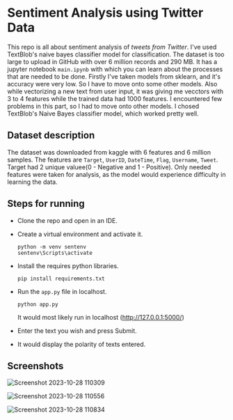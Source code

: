 # Sentiment Analysis using Twitter Data

This repo is all about sentiment analysis of *tweets from Twitter*. I've used TextBlob's naive bayes classifier model for classification. The dataset is too large to upload in GitHub with over 6 million records and 290 MB. It has a jupyter notebook `main.ipynb` with which you can learn about the processes that are needed to be done. Firstly I've taken models from sklearn, and it's accuracy were very low. So I have to move onto some other models. Also while vectorizing a new text from user input, it was giving me vecctors with 3 to 4 features while the trained data had 1000 features. I encountered few problems in this part, so I had to move onto other models. I chosed TextBlob's Naive Bayes classifier model, which worked pretty well.


## Dataset description

The dataset was downloaded from kaggle with 6 features and 6 million samples. The features are `Target`, `UserID`, `DateTime`, `Flag`, `Username`, `Tweet`. Target
had 2 unique valuee(0 - Negative and 1 - Positive). Only needed features were taken for analysis, as the model would experience difficulty in learning the data. 

## Steps for running

 - Clone the repo and open in an IDE.
 - Create a virtual environment and activate it.
   
   ```
   python -m venv sentenv
   sentenv\Scripts\activate
   
   ```
- Install the requires python libraries.

  ```
  pip install requirements.txt
  ```
- Run the `app.py` file in localhost.
  ```
  python app.py
  ```
   It would most likely run in localhost (http://127.0.0.1:5000/)

- Enter the text you wish and press Submit.
- It would display the polarity of texts entered.

## Screenshots
![Screenshot 2023-10-28 110309](https://github.com/Sagar663464/Sentiment-Analysis/assets/65543059/50c8cd2a-8b69-4079-81a8-fe3caf70853c)

![Screenshot 2023-10-28 110556](https://github.com/Sagar663464/Sentiment-Analysis/assets/65543059/5dcd7626-003f-411e-928d-874e90bd4d20)

![Screenshot 2023-10-28 110834](https://github.com/Sagar663464/Sentiment-Analysis/assets/65543059/f5c34152-9414-4cee-b910-1bda32dcd313)

